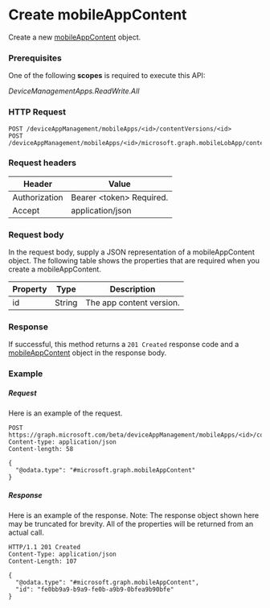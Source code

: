 ﻿# Create mobileAppContent
Create a new [mobileAppContent](../resources/intune_apps_mobileappcontent.md) object.
### Prerequisites
One of the following **scopes** is required to execute this API:

*DeviceManagementApps.ReadWrite.All*
### HTTP Request
<!-- {
  "blockType": "ignored"
}
-->
```http
POST /deviceAppManagement/mobileApps/<id>/contentVersions/<id>
POST /deviceAppManagement/mobileApps/<id>/microsoft.graph.mobileLobApp/contentVersions/<id>
```

### Request headers
|Header|Value|
|---|---|
|Authorization|Bearer &lt;token&gt; Required.|
|Accept|application/json|

### Request body
In the request body, supply a JSON representation of a mobileAppContent object.
The following table shows the properties that are required when you create a mobileAppContent.

|Property|Type|Description|
|---|---|---|
|id|String|The app content version.|



### Response
If successful, this method returns a `201 Created` response code and a [mobileAppContent](../resources/intune_apps_mobileappcontent.md) object in the response body.

### Example
##### Request
Here is an example of the request.
```http
POST https://graph.microsoft.com/beta/deviceAppManagement/mobileApps/<id>/contentVersions/<id>
Content-type: application/json
Content-length: 58

{
  "@odata.type": "#microsoft.graph.mobileAppContent"
}
```

##### Response
Here is an example of the response. Note: The response object shown here may be truncated for brevity. All of the properties will be returned from an actual call.
```http
HTTP/1.1 201 Created
Content-Type: application/json
Content-Length: 107

{
  "@odata.type": "#microsoft.graph.mobileAppContent",
  "id": "fe0bb9a9-b9a9-fe0b-a9b9-0bfea9b90bfe"
}
```



